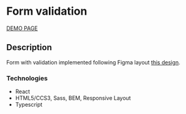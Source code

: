 # Form validation

[DEMO PAGE](https://Aleksandr-Tyagun.github.io/form_validation/index.html)

## Description
Form with validation implemented following Figma layout [this design](https://www.figma.com/file/vGuXdHw98knvv4vguL9koL/Front-end-test-2?node-id=0%3A1).

### Technologies
- React
- HTML5/CCS3, Sass, BEM, Responsive Layout
- Typescript